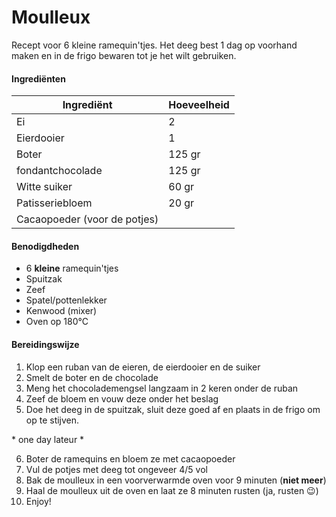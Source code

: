 # Moulleux

Recept voor 6 kleine ramequin'tjes. Het deeg best 1 dag op voorhand maken en in de frigo bewaren tot je het wilt gebruiken.

#### Ingrediënten

| Ingrediënt                   | Hoeveelheid |
| ---------------------------- | ----------- |
| Ei                           | 2           |
| Eierdooier                   | 1           |
| Boter                        | 125 gr      |
| fondantchocolade             | 125 gr      |
| Witte suiker                 | 60 gr       |
| Patisseriebloem              | 20 gr       |
| Cacaopoeder (voor de potjes) |             |

#### Benodigdheden

- 6 **kleine** ramequin'tjes
- Spuitzak
- Zeef
- Spatel/pottenlekker
- Kenwood (mixer)
- Oven op 180°C

#### Bereidingswijze

1. Klop een ruban van de eieren, de eierdooier en de suiker
2. Smelt de boter en de chocolade
3. Meng het chocolademengsel langzaam in 2 keren onder de ruban
4. Zeef de bloem en vouw deze onder het beslag
5. Doe het deeg in de spuitzak, sluit deze goed af en plaats in de frigo om op te stijven.

\* one day lateur \*

6. Boter de ramequins en bloem ze met cacaopoeder
7. Vul de potjes met deeg  tot ongeveer 4/5 vol
8. Bak de moulleux in een voorverwarmde oven voor 9 minuten (**niet meer**)
9. Haal de moulleux uit de oven en laat ze 8 minuten rusten (ja, rusten 😉)
10. Enjoy!

